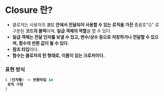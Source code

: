 # Closure 란?
- 클로저는 사용자의 <b>코드 안에서 전달되어 사용할 수 있는 로직을 가진</b> 중괄호"{}" 로 구분된 <b>코드의 블럭</b>이며, <b>일급 객체의 역할</b>을 할 수 있다.
- <b>일급 객체는 전달 인자를 보낼 수 있고, 변수/상수 등으로 저장하거나 전달할 수 있으며, 함수의 반환 값이 될 수 있다.</b>
- <b>참조 타입</b>이다.
- <b>함수는 클로저의 한 형태로, 이름이 있는 크로저이다.

### 표현 방식

```swift
{ (인자들) -> 반환타입 in
 로직 구현
}
```